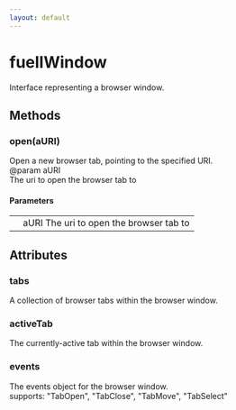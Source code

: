 ```yaml
---
layout: default
---
```


# fuelIWindow #
  
Interface representing a browser window.  
  

## Methods ##

### open(aURI) ###
  
Open a new browser tab, pointing to the specified URI.  
@param   aURI  
         The uri to open the browser tab to  
  

#### Parameters ####

<table>

<tr>
<td></td>
<td>aURI  
         The uri to open the browser tab to  
</td>
</tr>

</table>

## Attributes ##

### tabs ###
  
A collection of browser tabs within the browser window.  
  

### activeTab ###
  
The currently-active tab within the browser window.  
  

### events ###
  
The events object for the browser window.  
supports: "TabOpen", "TabClose", "TabMove", "TabSelect"  
  
